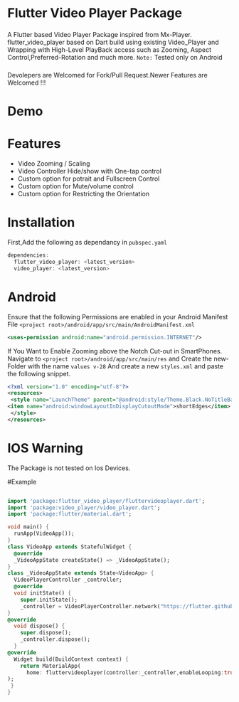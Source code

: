 # Flutter Video Player Package
### 
 A Flutter based Video Player Package inspired from Mx-Player.
flutter_video_player based on Dart build using existing Video_Player and Wrapping with High-Level PlayBack access such as Zooming, Aspect Control,Preferred-Rotation and much more.
``Note:`` Tested only on Android 
###
Devolepers are Welcomed for Fork/Pull Request.Newer Features are Welcomed !!!





# Demo


# Features
*  Video Zooming / Scaling  
*  Video Controller Hide/show with One-tap control
*  Custom option for potrait and Fullscreen Control
*  Custom option for Mute/volume control
*  Custom option for Restricting the Orientation
# Installation
First,Add the following as dependancy in ``pubspec.yaml``
```dart
dependencies:
  flutter_video_player: <latest_version>
  video_player: <latest_version>
  ```
  # Android
  Ensure that the following Permissions are enabled in your Android Manifest File ```<project root>/android/app/src/main/AndroidManifest.xml```
  ```xml
 <uses-permission android:name="android.permission.INTERNET"/>
  ```
  
   If You Want to Enable Zooming above the Notch Cut-out in SmartPhones.
   Navigate to ```<project root>/android/app/src/main/res``` and Create the new-Folder with the name ```values v-28``` And create a new ```styles.xml``` and paste the following snippet.
   
   ```xml
<?xml version="1.0" encoding="utf-8"?>
<resources>
    <style name="LaunchTheme" parent="@android:style/Theme.Black.NoTitleBar">
<item name="android:windowLayoutInDisplayCutoutMode">shortEdges</item>
    </style>
</resources>
```

# IOS Warning 
The Package is not tested on Ios Devices.

#Example
```dart

import 'package:flutter_video_player/fluttervideoplayer.dart';
import 'package:video_player/video_player.dart';
import 'package:flutter/material.dart';

void main() {
  runApp(VideoApp());
}
class VideoApp extends StatefulWidget {
  @override
  _VideoAppState createState() => _VideoAppState();
}
class _VideoAppState extends State<VideoApp> {
  VideoPlayerController _controller;
  @override
  void initState() {
    super.initState();
    _controller = VideoPlayerController.network("https://flutter.github.io/assets-for-api-docs/assets/videos/butterfly.mp4");//Specify the url/filePath/asset Path.
}
@override
  void dispose() {
    super.dispose();
    _controller.dispose();
  }
@override
  Widget build(BuildContext context) {
    return MaterialApp(
      home: fluttervideoplayer(controller:_controller,enableLooping:true,enableScaling:true,flutterVolume:0.5,allowonlylandscape:false,),
);
 }
}
```